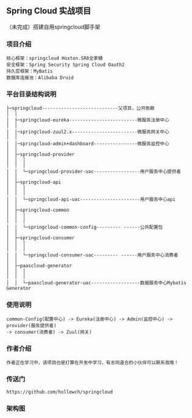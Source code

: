 ## Spring Cloud 实战项目
（未完成）搭建自用springcloud脚手架

### 项目介绍
    核心框架：springcloud Hoxton.SR8全家桶
    安全框架：Spring Security Spring Cloud Oauth2
    持久层框架：MyBatis
    数据库连接池：Alibaba Druid

### 平台目录结构说明
```
├─springcloud----------------------------父项目，公共依赖
│  │
│  ├─springcloud-eureka-------------------------微服务注册中心
│  │
│  │─springcloud-zuul2.x------------------------微服务网关中心
│  │
│  │─springcloud-admin+dashboard----------------微服务监控中心
│  │
│  ├─springcloud-provider
│  │  │
│  │  │
│  │  └─springcloud-provider-uac-----------------用户服务中心提供者
│  │
│  ├─springcloud-api
│  │  │
│  │  │
│  │  └─springcloud-api-uac----------------------用户服务中心api
│  │
│  ├─springcloud-common
│  │  │
│  │  │
│  │  └─springcloud-common-config--------- ------公共配置包
│  │
│  ├─springcloud-consumer
│  │  │
│  │  │
│  │  └─springcloud-consumer-uac--------- ------用户服务中心消费者
│  │
│  ├─paascloud-generator
│  │  │
│  │  │
│  │  └─paascloud-generator-uac------------------数据服务中心Mybatis Generator

```


### 使用说明

```
common-Config(配置中心) -> Eureka(注册中心) -> Admin(监控中心) -> provider(服务提供者)
-> consumer(消费者) -> Zuul(网关) 
```

### 作者介绍

```
作者正在学习中，该项目也是打算在开发中学习，有志同道合的小伙伴可以联系我哦！
```

### 传送门
    https://github.com/hollewch/springcloud
    
### 架构图